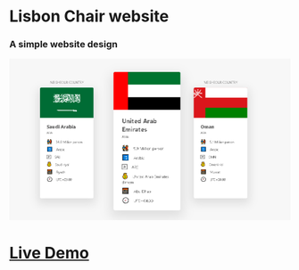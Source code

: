 
<h1>Lisbon Chair website</h1>

<h3> A simple website design  </h3>

![screen shot](CountryApi.png)

# [Live Demo](https://rawan-kh.github.io/Kalbonyan-Elmarsos/2-Udemy/1-Html-Css/projects/layout-Design/) 




